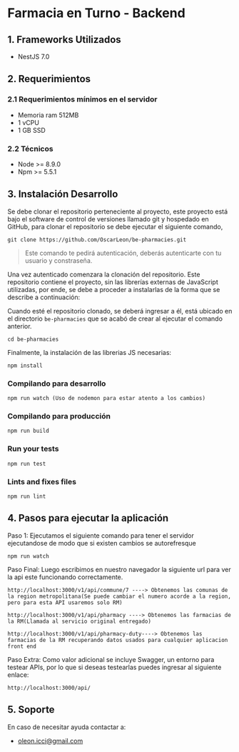 # Farmacia en Turno - Backend

## 1. Frameworks Utilizados

- NestJS 7.0

## 2. Requerimientos

### 2.1 Requerimientos mínimos en el servidor

- Memoria ram 512MB
- 1 vCPU
- 1 GB SSD

### 2.2 Técnicos

- Node >= 8.9.0
- Npm >= 5.5.1

## 3. Instalación Desarrollo

Se debe clonar el repositorio perteneciente al proyecto, este proyecto está bajo el software de control de
versiones llamado git y hospedado en GitHub, para clonar el repositorio se debe ejecutar el siguiente comando,

    git clone https://github.com/OscarLeon/be-pharmacies.git

> Este comando te pedirá autenticación, deberás autenticarte con tu usuario y constraseña.

Una vez autenticado comenzara la clonación del repositorio. Este repositorio contiene el proyecto, sin las librerías
externas de JavaScript utilizadas, por ende, se debe a proceder a instalarlas de la forma que se describe a continuación:

Cuando esté el repositorio clonado, se deberá ingresar a él, está ubicado en el directorio `be-pharmacies`
que se acabó de crear al ejecutar el comando anterior.

    cd be-pharmacies

Finalmente, la instalación de las librerias JS necesarias:

```
npm install
```

### Compilando para desarrollo

```
npm run watch (Uso de nodemon para estar atento a los cambios)
```

### Compilando para producción

```
npm run build
```

### Run your tests

```
npm run test
```

### Lints and fixes files

```
npm run lint
```

## 4. Pasos para ejecutar la aplicación

Paso 1: Ejecutamos el siguiente comando para tener el servidor ejecutandose de modo que si existen cambios se autorefresque

```
npm run watch
```

Paso Final: Luego escribimos en nuestro navegador la siguiente url para ver la api este funcionando correctamente.

```
http://localhost:3000/v1/api/commune/7 ----> Obtenemos las comunas de la region metropolitana(Se puede cambiar el numero acorde a la region, pero para esta API usaremos solo RM)
```

```
http://localhost:3000/v1/api/pharmacy ----> Obtenemos las farmacias de la RM(Llamada al servicio original entregado)
```

```
http://localhost:3000/v1/api/pharmacy-duty----> Obtenemos las farmacias de la RM recuperando datos usados para cualquier aplicacion front end
```

Paso Extra: Como valor adicional se incluye Swagger, un entorno para testear APIs, por lo que si deseas testearlas puedes ingresar al siguiente enlace:

```
http://localhost:3000/api/
```

## 5. Soporte

En caso de necesitar ayuda contactar a:

- oleon.icci@gmail.com
